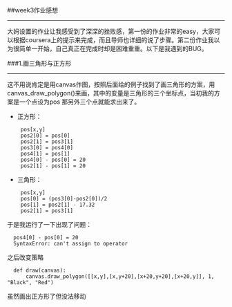 ##week3作业感想
***
大妈设置的作业让我感受到了深深的挫败感，第一份的作业非常的easy，大家可以根据coursera上的提示来完成，而且导师也详细的说了步骤。第二份作业我以为很简单一开始，自己真正在完成时却是困难重重。以下是我遇到的BUG。

###1.画三角形与正方形
***
这不用说肯定是用canvas作图，按照后面给的例子找到了画三角形的方案，用canvas_draw_polygon()来画，其中的变量是三角形的三个坐标点，当初我的方案是一个点设为pos 那另外三个点就能求出来了。

* 正方形：
       
       
       pos[x,y]
       pos2[0] = pos[0]
       pos2[1] = pos3[1]
       pos3[0] = pos4[0]
       pos4[1] = pos[1]
       pos4[0] - pos[0] = 20
       pos2[1] - pos[1] = 20
       
       
* 三角形：

       pos[x,y]
       pos[0] = (pos3[0]-pos2[0])/2
       pos[1] = pos2[1] - 17.32
       pos2[1] = pos3[1]       
       
于是我运行了一下出现了问题：

      pos4[0] - pos[0] = 20
      SyntaxError: can't assign to operator
之后改变策略
       
      def draw(canvas):
          canvas.draw_polygon([[x,y],[x,y+20],[x+20,y+20],[x+20,y]], 1, "Black", "Red")
          
虽然画出正方形了但没法移动
